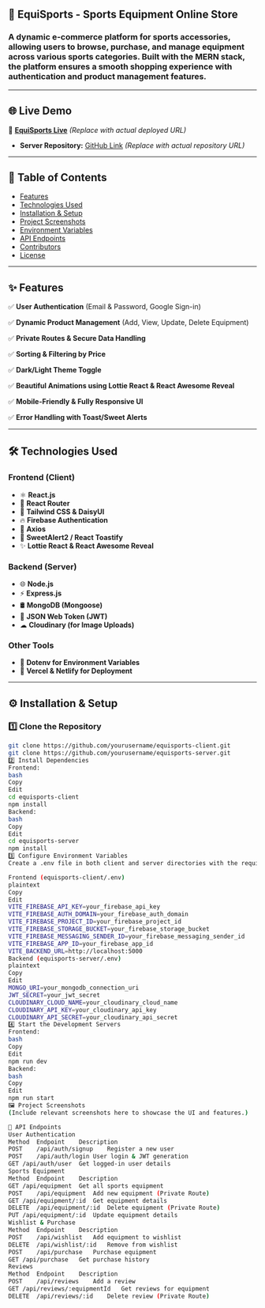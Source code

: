 ## 🏅 EquiSports - Sports Equipment Online Store  

### A dynamic e-commerce platform for sports accessories, allowing users to browse, purchase, and manage equipment across various sports categories. Built with the MERN stack, the platform ensures a smooth shopping experience with authentication and product management features.  

---

## 🌐 Live Demo  

🔗 **[EquiSports Live](#)** *(Replace with actual deployed URL)*  

- **Server Repository:** [GitHub Link](#) *(Replace with actual repository URL)*  

---

## 📖 Table of Contents  

- [Features](#-features)  
- [Technologies Used](#-technologies-used)  
- [Installation & Setup](#-installation--setup)  
- [Project Screenshots](#-project-screenshots)  
- [Environment Variables](#-environment-variables)  
- [API Endpoints](#-api-endpoints)  
- [Contributors](#-contributors)  
- [License](#-license)  

---

## ✨ Features  

✅ **User Authentication** (Email & Password, Google Sign-in)  

✅ **Dynamic Product Management** (Add, View, Update, Delete Equipment)  

✅ **Private Routes & Secure Data Handling**  

✅ **Sorting & Filtering by Price**  

✅ **Dark/Light Theme Toggle**  

✅ **Beautiful Animations using Lottie React & React Awesome Reveal**  

✅ **Mobile-Friendly & Fully Responsive UI**  

✅ **Error Handling with Toast/Sweet Alerts**  

---

## 🛠️ Technologies Used  

### **Frontend (Client)**  
- ⚛ **React.js**  
- 🚀 **React Router**  
- 🎨 **Tailwind CSS & DaisyUI**  
- 🔥 **Firebase Authentication**  
- 🔗 **Axios**  
- 🎉 **SweetAlert2 / React Toastify**  
- ✨ **Lottie React & React Awesome Reveal**  

### **Backend (Server)**  
- 🌐 **Node.js**  
- ⚡ **Express.js**  
- 🛢 **MongoDB (Mongoose)**  
- 🔑 **JSON Web Token (JWT)**  
- ☁ **Cloudinary (for Image Uploads)**  

### **Other Tools**  
- 🔐 **Dotenv for Environment Variables**  
- 🚀 **Vercel & Netlify for Deployment**  

---

## ⚙️ Installation & Setup  

### **1️⃣ Clone the Repository**  
```bash
git clone https://github.com/yourusername/equisports-client.git
git clone https://github.com/yourusername/equisports-server.git
2️⃣ Install Dependencies
Frontend:
bash
Copy
Edit
cd equisports-client
npm install
Backend:
bash
Copy
Edit
cd equisports-server
npm install
3️⃣ Configure Environment Variables
Create a .env file in both client and server directories with the required API keys.

Frontend (equisports-client/.env)
plaintext
Copy
Edit
VITE_FIREBASE_API_KEY=your_firebase_api_key
VITE_FIREBASE_AUTH_DOMAIN=your_firebase_auth_domain
VITE_FIREBASE_PROJECT_ID=your_firebase_project_id
VITE_FIREBASE_STORAGE_BUCKET=your_firebase_storage_bucket
VITE_FIREBASE_MESSAGING_SENDER_ID=your_firebase_messaging_sender_id
VITE_FIREBASE_APP_ID=your_firebase_app_id
VITE_BACKEND_URL=http://localhost:5000
Backend (equisports-server/.env)
plaintext
Copy
Edit
MONGO_URI=your_mongodb_connection_uri
JWT_SECRET=your_jwt_secret
CLOUDINARY_CLOUD_NAME=your_cloudinary_cloud_name
CLOUDINARY_API_KEY=your_cloudinary_api_key
CLOUDINARY_API_SECRET=your_cloudinary_api_secret
4️⃣ Start the Development Servers
Frontend:
bash
Copy
Edit
npm run dev
Backend:
bash
Copy
Edit
npm run start
🖼️ Project Screenshots
(Include relevant screenshots here to showcase the UI and features.)

🔌 API Endpoints
User Authentication
Method	Endpoint	Description
POST	/api/auth/signup	Register a new user
POST	/api/auth/login	User login & JWT generation
GET	/api/auth/user	Get logged-in user details
Sports Equipment
Method	Endpoint	Description
GET	/api/equipment	Get all sports equipment
POST	/api/equipment	Add new equipment (Private Route)
GET	/api/equipment/:id	Get equipment details
DELETE	/api/equipment/:id	Delete equipment (Private Route)
PUT	/api/equipment/:id	Update equipment details
Wishlist & Purchase
Method	Endpoint	Description
POST	/api/wishlist	Add equipment to wishlist
DELETE	/api/wishlist/:id	Remove from wishlist
POST	/api/purchase	Purchase equipment
GET	/api/purchase	Get purchase history
Reviews
Method	Endpoint	Description
POST	/api/reviews	Add a review
GET	/api/reviews/:equipmentId	Get reviews for equipment
DELETE	/api/reviews/:id	Delete review (Private Route)

